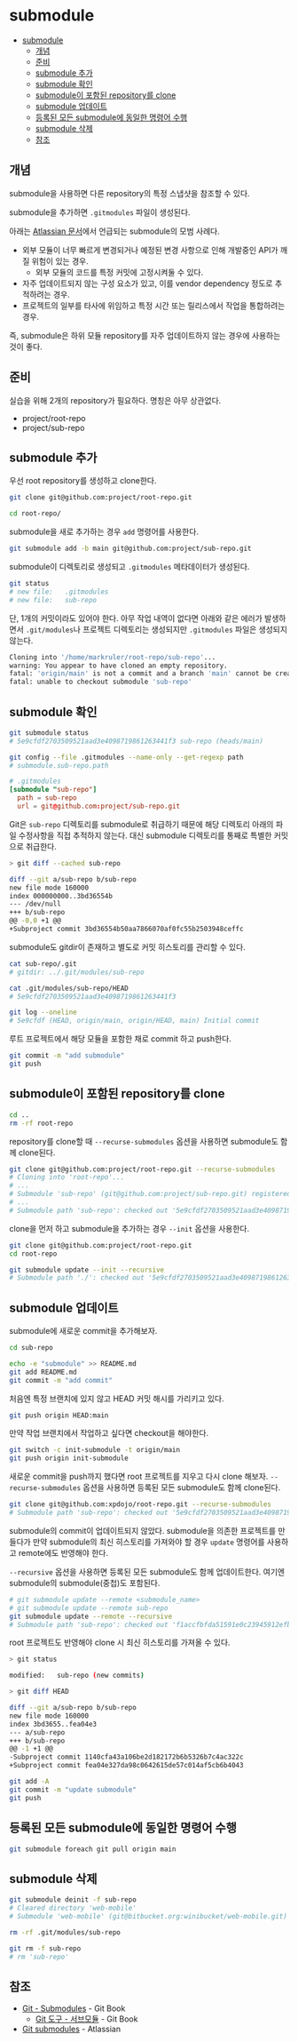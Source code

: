 # submodule

- [submodule](#submodule)
  - [개념](#개념)
  - [준비](#준비)
  - [submodule 추가](#submodule-추가)
  - [submodule 확인](#submodule-확인)
  - [submodule이 포함된 repository를 clone](#submodule이-포함된-repository를-clone)
  - [submodule 업데이트](#submodule-업데이트)
  - [등록된 모든 submodule에 동일한 명령어 수행](#등록된-모든-submodule에-동일한-명령어-수행)
  - [submodule 삭제](#submodule-삭제)
  - [참조](#참조)

## 개념

submodule을 사용하면 다른 repository의 특정 스냅샷을 참조할 수 있다.

submodule을 추가하면 `.gitmodules` 파일이 생성된다.

아래는 [Atlassian 문서](https://www.atlassian.com/git/tutorials/git-submodule)에서
언급되는 submodule의 모범 사례다.

- 외부 모듈이 너무 빠르게 변경되거나 예정된 변경 사항으로 인해 개발중인 API가 깨질 위험이 있는 경우.
  - 외부 모듈의 코드를 특정 커밋에 고정시켜둘 수 있다.
- 자주 업데이트되지 않는 구성 요소가 있고, 이를 vendor dependency 정도로 추적하려는 경우.
- 프로젝트의 일부를 타사에 위임하고 특정 시간 또는 릴리스에서 작업을 통합하려는 경우.

즉, submodule은 하위 모듈 repository를 자주 업데이트하지 않는 경우에 사용하는 것이 좋다.

## 준비

실습을 위해 2개의 repository가 필요하다.
명칭은 아무 상관없다.

- project/root-repo
- project/sub-repo

## submodule 추가

우선 root repository를 생성하고 clone한다.

```sh
git clone git@github.com:project/root-repo.git
```

```sh
cd root-repo/
```

submodule을 새로 추가하는 경우 `add` 명령어를 사용한다.

```sh
git submodule add -b main git@github.com:project/sub-repo.git
```

submodule이 디렉토리로 생성되고 `.gitmodules` 메타데이터가 생성된다.

```sh
git status
# new file:   .gitmodules
# new file:   sub-repo
```

단, 1개의 커밋이라도 있어야 한다.
아무 작업 내역이 없다면 아래와 같은 에러가 발생하면서
`.git/modules`나 프로젝트 디렉토리는 생성되지만
`.gitmodules` 파일은 생성되지 않는다.

```sh
Cloning into '/home/markruler/root-repo/sub-repo'...
warning: You appear to have cloned an empty repository.
fatal: 'origin/main' is not a commit and a branch 'main' cannot be created from it
fatal: unable to checkout submodule 'sub-repo'
```

## submodule 확인

```sh
git submodule status
# 5e9cfdf2703509521aad3e4098719861263441f3 sub-repo (heads/main)
```

```sh
git config --file .gitmodules --name-only --get-regexp path
# submodule.sub-repo.path
```

```toml
# .gitmodules
[submodule "sub-repo"]
  path = sub-repo
  url = git@github.com:project/sub-repo.git
```

Git은 `sub-repo` 디렉토리를 submodule로 취급하기 때문에
해당 디렉토리 아래의 파일 수정사항을 직접 추적하지 않는다.
대신 submodule 디렉토리를 통째로 특별한 커밋으로 취급한다.

```sh
> git diff --cached sub-repo

diff --git a/sub-repo b/sub-repo
new file mode 160000
index 000000000..3bd36554b
--- /dev/null
+++ b/sub-repo
@@ -0,0 +1 @@
+Subproject commit 3bd36554b50aa7866070af0fc55b2503948ceffc
```

submodule도 gitdir이 존재하고 별도로 커밋 히스토리를 관리할 수 있다.

```sh
cat sub-repo/.git
# gitdir: ../.git/modules/sub-repo
```

```sh
cat .git/modules/sub-repo/HEAD
# 5e9cfdf2703509521aad3e4098719861263441f3
```

```sh
git log --oneline
# 5e9cfdf (HEAD, origin/main, origin/HEAD, main) Initial commit
```

루트 프로젝트에서 해당 모듈을 포함한 채로 commit 하고 push한다.

```sh
git commit -m "add submodule"
git push
```

## submodule이 포함된 repository를 clone

```sh
cd ..
rm -rf root-repo
```

repository를 clone할 때 `--recurse-submodules` 옵션을 사용하면
submodule도 함께 clone된다.

```sh
git clone git@github.com:project/root-repo.git --recurse-submodules
# Cloning into 'root-repo'...
# ...
# Submodule 'sub-repo' (git@github.com:project/sub-repo.git) registered for path 'sub-repo'
# ...
# Submodule path 'sub-repo': checked out '5e9cfdf2703509521aad3e4098719861263441f3'
```

clone을 먼저 하고 submodule을 추가하는 경우 `--init` 옵션을 사용한다.

```sh
git clone git@github.com:project/root-repo.git
cd root-repo
```

```sh
git submodule update --init --recursive
# Submodule path './': checked out '5e9cfdf2703509521aad3e4098719861263441f3'
```

## submodule 업데이트

submodule에 새로운 commit을 추가해보자.

```sh
cd sub-repo
```

```sh
echo -e "submodule" >> README.md
git add README.md
git commit -m "add commit"
```

처음엔 특정 브랜치에 있지 않고 HEAD 커밋 해시를 가리키고 있다.

```sh
git push origin HEAD:main
```

만약 작업 브랜치에서 작업하고 싶다면 checkout을 해야한다.

```sh
git switch -c init-submodule -t origin/main
git push origin init-submodule
```

새로운 commit을 push까지 했다면
root 프로젝트를 지우고 다시 clone 해보자.
`--recurse-submodules` 옵션을 사용하면
등록된 모든 submodule도 함께 clone된다.

```sh
git clone git@github.com:xpdojo/root-repo.git --recurse-submodules
# Submodule path 'sub-repo': checked out '5e9cfdf2703509521aad3e4098719861263441f3'
```

submodule의 commit이 업데이트되지 않았다.
submodule을 의존한 프로젝트를 만들다가
만약 submodule의 최신 히스토리를 가져와야 할 경우
`update` 명령어를 사용하고 remote에도 반영해야 한다.

`--recursive` 옵션을 사용하면
등록된 모든 submodule도 함께 업데이트한다.
여기엔 submodule의 submodule(중첩)도 포함된다.

```sh
# git submodule update --remote <submodule_name>
# git submodule update --remote sub-repo
git submodule update --remote --recursive
# Submodule path 'sub-repo': checked out 'f1accfbfda51591e0c23945912efb481cce810f9'
```

root 프로젝트도 반영해야 clone 시 최신 히스토리를 가져올 수 있다.

```sh
> git status

modified:   sub-repo (new commits)
```

```sh
> git diff HEAD

diff --git a/sub-repo b/sub-repo
new file mode 160000
index 3bd3655..fea04e3
--- a/sub-repo
+++ b/sub-repo
@@ -1 +1 @@
-Subproject commit 1140cfa43a106be2d182172b6b5326b7c4ac322c
+Subproject commit fea04e327da98c0642615de57c014af5cb6b4043
```

```sh
git add -A
git commit -m "update submodule"
git push
```

## 등록된 모든 submodule에 동일한 명령어 수행

```sh
git submodule foreach git pull origin main
```

## submodule 삭제

```sh
git submodule deinit -f sub-repo
# Cleared directory 'web-mobile'
# Submodule 'web-mobile' (git@bitbucket.org:winibucket/web-mobile.git) unregistered for path 'web-mobile'
```

```sh
rm -rf .git/modules/sub-repo
```

```sh
git rm -f sub-repo
# rm 'sub-repo'
```

## 참조

- [Git - Submodules](https://git-scm.com/book/en/v2/Git-Tools-Submodules) - Git Book
  - [Git 도구 - 서브모듈](https://git-scm.com/book/ko/v2/Git-%EB%8F%84%EA%B5%AC-%EC%84%9C%EB%B8%8C%EB%AA%A8%EB%93%88) - Git Book
- [Git submodules](https://www.atlassian.com/git/tutorials/git-submodule) - Atlassian
